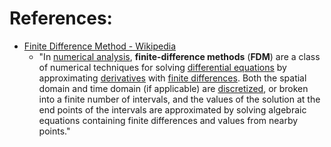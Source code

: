 # References:
- [Finite Difference Method - Wikipedia](https://en.wikipedia.org/wiki/Finite_difference_method)
	- "In [numerical analysis](https://en.wikipedia.org/wiki/Numerical_analysis), **finite-difference methods** (**FDM**) are a class of numerical techniques for solving [differential equations](https://en.wikipedia.org/wiki/Differential_equations "Differential equations") by approximating [derivatives](https://en.wikipedia.org/wiki/Derivative "Derivative") with [finite differences](https://en.wikipedia.org/wiki/Finite_difference_approximation "Finite difference approximation"). Both the spatial domain and time domain (if applicable) are [discretized](https://en.wikipedia.org/wiki/Discretization "Discretization"), or broken into a finite number of intervals, and the values of the solution at the end points of the intervals are approximated by solving algebraic equations containing finite differences and values from nearby points."